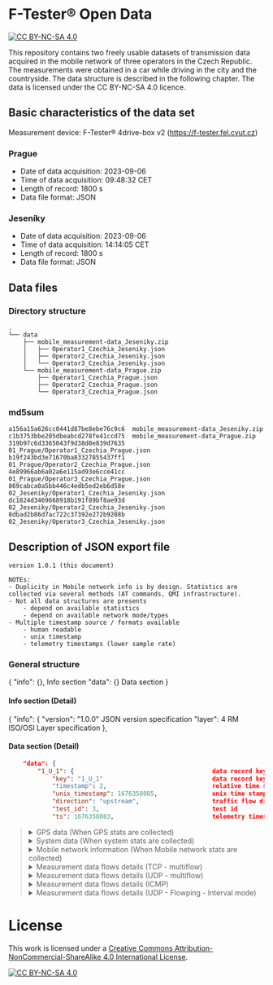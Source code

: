 # F-Tester&reg; Open Data 
[![CC BY-NC-SA 4.0][cc-by-nc-sa-shield]][cc-by-nc-sa]

This repository contains two freely usable datasets of transmission data acquired in the mobile network of three operators in the Czech Republic. The measurements were obtained in a car while driving in the city and the countryside. The data structure is described in the following chapter. The data is licensed under the CC BY-NC-SA 4.0 licence.


## Basic characteristics of the data set
Measurement device: F-Tester&reg; 4drive-box v2 (https://f-tester.fel.cvut.cz)

### Prague
- Date of data acquisition: 2023-09-06
- Time of data acquisition: 09:48:32 CET
- Length of record: 1800 s
- Data file format: JSON

### Jeseníky
- Date of data acquisition: 2023-09-06
- Time of data acquisition: 14:14:05 CET
- Length of record: 1800 s
- Data file format: JSON

## Data files
### Directory structure

```SH
.
└── data
    ├── mobile_measurement-data_Jeseniky.zip
    │   ├── Operator1_Czechia_Jeseniky.json
    │   ├── Operator2_Czechia_Jeseniky.json
    │   └── Operator3_Czechia_Jeseniky.json
    └── mobile_measurement-data_Prague.zip
        ├── Operator1_Czechia_Prague.json
        ├── Operator2_Czechia_Prague.json
        └── Operator3_Czechia_Prague.json
```

### md5sum
```TXT
a156a15a626cc0441d87be8ebe76c9c6  mobile_measurement-data_Jeseniky.zip
c1b3753bbe205dbeabcd278fe41ccd75  mobile_measurement-data_Prague.zip
319b97c6d3365043f9d38d0e839d7635  01_Prague/Operator1_Czechia_Prague.json
b19f243bd3e71670ba83327855437ff1  01_Prague/Operator2_Czechia_Prague.json
4e89966ab6a02a6e115ad93e6cce41cc  01_Prague/Operator3_Czechia_Prague.json
869cabca0a5bb446c4edb5ed2eb6d58e  02_Jeseniky/Operator1_Czechia_Jeseniky.json
dc1824d3469668918b191f89bf8ae93d  02_Jeseniky/Operator2_Czechia_Jeseniky.json
8dbad2b86d7ac722c37392e272b9208b  02_Jeseniky/Operator3_Czechia_Jeseniky.json
```

## Description of JSON export file

    version 1.0.1 (this document)

    NOTEs:
    - Duplicity in Mobile network info is by design. Statistics are collected via several methods (AT commands, QMI infrastructure).
    - Not all data structures are presents
        - depend on available statistics 
        - depend on available network mode/types
    - Multiple timestamp source / formats available
        - human readable
        - unix timestamp
        - telemetry timestamps (lower sample rate)

### General structure
<code-block lang="json" collapsible="true" default-state="expanded" collapsed-title="General structure">
{
    "info": {},                                     Info section
    "data": {}                                      Data section
}
</code-block>

#### Info section (Detail)
<code-block lang="json" collapsible="true" default-state="expanded" collapsed-title="Info section">
{
"info": {
    "version": "1.0.0"                              JSON version specification
    "layer": 4                                      RM ISO/OSI Layer specification
},
</code-block>


#### Data section (Detail)



``` JSON
    "data": {
        "1_U_1": {                                      data record key - TestID_Direction_TimeStamp
            "key": "1_U_1"                              data record key - TestID_Direction_TimeStamp
            "timestamp": 2,                             relative time stamp
            "unix_timestamp": 1676358085,               unix time stamp
            "direction": "upstream",                    traffic flow direction
            "test_id": 3,                               test id
            "ts": 1676358083,                           telemetry timestamp (if telemetry [mobile, system, gps] present)
   ```
<blockquote>

<details><summary>GPS data (When GPS stats are collected)</summary>

``` JSON
        "gps_age": 1,                                  time since last location update
        "gps_HDOP": 0.7,                               horizontal accuracy
        "gps_VDOP": 1.2,                               vertical accuracy
        "gps_PDOP": 1.4,                               3D accuracy
        "gps_satellites": 9,                           number of satelites
        "gps_course": 121.9,                           course [deg]   
        "gps_elevation": 263.2,                        elevation
        "gps_latitude": 50.015739,                     latitude
        "gps_longitude": 14.525863,                    longitude
        "gps_speed": 123.2,                            speed [km/h]
```

</details>

<details><summary>System data (When system stats are collected)</summary>

``` JSON
        "load_1m": 1.21,                               system load (1 minute average)     
        "load_5m": 1.52,                               system load (5 minutes average)
        "load_15m": 1.64,                              system load (15 minutes average)
        "mem_total": 4115771392,                       total memory system memory
        "mem_free": 3975598080,                        free memory available
        "mem_swap_total": 0,                           available swap space
        "mem_swap_free": 0,                            free swap space
```

</details>

<details><summary>Mobile network information (When Mobile network stats are collected)</summary>

<blockquote>
  <details><summary>Modem and Network information </summary>

``` JSON
        "dev_manufacturer": "Telit",                 manufacturer
        "dev_model": "FN980",                        device model
        "dev_revision": "M0H.020202",                FW revision
        "dev_imei": "359661102005457",               IMEI - International Mobile Equipment Identity 
        "dev_temp_pa_therm1": -999,                  modem temperature (1) (optional)
        "dev_temp_tsens4": -999,                     modem temperature (4) (optional)
        "dev_temp_tsens5": -999,                     modem temperature (5) (optional)
        "status": "connected",                       network status
        "l3_state": {                                network layer state L3  
            "uptime": 1737,                          time since mobile network connection was established  
            "device": "wwan0",                       system device name
            "ipv4address": [                         IPv4 addresses - multiple addresses possible
            {
                "address": "10.226.224.52",
                "mask": 29
            }
            ],
            "ipv6address": []                        IPv6 addresses - multiple addresses possible
        },
        "net_provider": "Vodafone CZ",               network provide name
        "net_registration": "registered",            network registration status
        "sim_status": "ready",                       SIM status
        "sim_imsi": "230030159802559",               SIM IMSI - International Mobile Subscriber Identity
```
  </details>


  <details><summary>Modem information - signal </summary>

<blockquote>
  <details><summary>General signal information</summary>

Summary information about mobile network connection.


``` JSON
      "sig_type": "LTE",                             Connected network mode
      "sig_mimo": {                                  MIMO allocation
        "mimo_lte": "1x1 SISO",                      LTE channels configuration
        "mimo_5gnr": "none"                          5G channels configuration
      },
      "sig_rsrq": -12,                               RSRQ - Reference Signal Received Quality [dB]
      "sig_rsrp": -87,                               RSRP - Reference Signal Received Power [dBm]
      "sig_snr": 11.6,                               SNR - Signal to Noise Ratio [dB]
      "sig_rssi": -57,                               RSSI - Received Signal Strength Indicator [dBm]
      "sig_band_class": "eutran-3",                  Band Class
      "sig_channel": 1849,                           Channel
      "net_cell_id": "695297",                       Cell ID
      "net_mcc": 230,                                MCC - Mobile Country Codes
      "net_mnc": 3,                                  MNC - Mobile Network Code
      "net_ltrac": 38500,                            Location Area Code/Tracking Area Code (LAC/TAC)
```
  </details>

<details><summary>Detailed mobile technology information</summary>

The following section may contain the information depending on the mobile network technology used - **sig_type**.

  <details><summary>Detailed LTE information</summary>

``` JSON
        "lte": [                                      LTE info
            {
            "tac": "9664",                            TAC - Tracking Area Code
            "pwr": -56,                               PWR - TX Power [dBm]
            "drx": 640,                               DRX - Discontinuous Reception
            "id": "00A9C01",                          ID
            "earfcn": 1849,                           E-UTRA Absolute Radio Frequency Channel Number 
            "netname": "Vodafone CZ",                 Network Name
            "rsrq": -12,                              RSRQ - Reference Signal Received Quality [dB]
            "rsrp": -89                               RSRP - Reference Signal Received Power [dBm]
            }
        ],
```
  </details>


  <details><summary>Detailed 5G_SA information</summary>

``` JSON
        "_5g_sa": [                                   5G SA Info
            {
            "tac": "9664",                            TAC - Tracking Area Code
            "pwr": -56,                               PWR - TX Power [dBm]
            "drx": 640,                               DRX - Discontinuous Reception
            "id": "00A9C01",                          ID
            "earfcn": 1849,                           E-UTRA Absolute Radio Frequency Channel Number
            "netname": "Vodafone CZ",                 Network Name
            "rsrq": -12,                              RSRQ - Reference Signal Received Quality [dB]
            "rsrp": -89                               RSRP - Reference Signal Received Power [dBm]
            }
        ],
```
  </details>

  <details><summary>Detailed 5G_NSA information</summary>

``` JSON
        "_5g_nsa": [                                   5G NSA Info
          {
          "tac": "94CF",                              TAC - Tracking Area Code
          "pwr": -63,                                 PWR - TX Power [dBm]
          "drx": 640,                                 DRX - Discontinuous Reception
          "id": "002FD04",                            ID
          "earfcn": 1849,                             E-UTRA Absolute Radio Frequency Channel Number
          "netname": "Vodafone CZ",                   Network Name
          "rsrq": -14,                                RSRQ - Reference Signal Received Quality [dB]
          "nr_band": 28,                              Band
          "nr_bandwidth": 10,                         Bandwidth
          "nr_channel": 156030,                       Channel
          "nr_dl_mod": "BPSK",                        Downlink modulation
          "nr_pci": 307,                              PCI
          "nr_rsrp": -101,                            RSRP - Reference Signal Received Power [dBm]
          "nr_rsrq": -20,                             RSRQ - Reference Signal Received Quality [dB]
          "nr_sinr": 12,                              SINR - Signal to Interference plus Noise Ratio [dB]
          "nr_rssi": -79,                             RSSI - Received Signal Strength Indicator [dBm]
          "nr_state": "connected",                    Status
          "nr_txpwr": 0,                              TX Power [dBm]
          "nr_ul_bandwidth": 10,                      UpLink Bandwidth
          "nr_ul_channel": 145030,                    UpLink Channel
          "nr_ul_mod": "BPSK",                        UpLink Modulation
          "rsrp": -101                                RSRP - Reference Signal Received Power [dBm]
        }
        ],
```
  </details>

  <details><summary>LTE Carrier Aggregation details</summary>

The number of items depends on a number of activated LTE carriers.

``` JSON
        "lte_ca": [                                   LTE CA Info
        {
          "lte_ca_index": 1,                          CA Index
          "lte_ca_downlink_modulation": "BPSK",       DownLink Modulation        
          "lte_ca_uplink_modulation": "BPSK",         UpLink Modulation
          "lte_ca_rx_channel": 1849,                  RX Channel
          "lte_ca_tx_power": 0,                       TX Power [dBm] (Primary CA only)
          "lte_ca_band_class": "3",                   Band Class
          "lte_ca_dl_bw": 20,                         Downlink Bandwidth
          "lte_ca_pci": 32,                           PCI - Physical Cell Identity
          "lte_ca_rsrp": -89,                         RSRP - Reference Signal Received Power [dBm]
          "lte_ca_rsrq": -12,                         RSRQ - Reference Signal Received Quality [dB]
          "lte_ca_rssi": -56,                         RSSI - Received Signal Strength Indication [dBm]
          "lte_ca_sinr": 9,                           SINR - Signal to Interference plus Noise Ratio [dB]
          "lte_ca_tac": "9664",                       TAC - Tracking Area Code
          "lte_ca_state": "active"                    CA State
        },
        {
          "lte_ca_index": 2,
          "lte_ca_downlink_modulation": "BPSK",
          "lte_ca_uplink_modulation": "BPSK",
          "lte_ca_rx_channel": 0,
          "lte_ca_band_class": "unknown",
          "lte_ca_dl_bw": 1.4,
          "lte_ca_pci": 0,
          "lte_ca_rsrp": 0,
          "lte_ca_rsrq": 0,
          "lte_ca_rssi": 0,
          "lte_ca_sinr": -20,
          "lte_ca_tac": "",
          "lte_ca_state": "init"
        },
        {
          "lte_ca_index": 3,
          "lte_ca_downlink_modulation": "BPSK",
          "lte_ca_uplink_modulation": "BPSK",
          "lte_ca_rx_channel": 0,
          "lte_ca_band_class": "unknown",
          "lte_ca_dl_bw": 1.4,
          "lte_ca_pci": 0,
          "lte_ca_rsrp": 0,
          "lte_ca_rsrq": 0,
          "lte_ca_rssi": 0,
          "lte_ca_sinr": -20,
          "lte_ca_tac": "",
          "lte_ca_state": "init"
        },
        {
          "lte_ca_index": 4,
          "lte_ca_downlink_modulation": "BPSK",
          "lte_ca_uplink_modulation": "BPSK",
          "lte_ca_rx_channel": 0,
          "lte_ca_band_class": "unknown",
          "lte_ca_dl_bw": 1.4,
          "lte_ca_pci": 0,
          "lte_ca_rsrp": 0,
          "lte_ca_rsrq": 0,
          "lte_ca_rssi": 0,
          "lte_ca_sinr": -20,
          "lte_ca_tac": "",
          "lte_ca_state": "init"
        },
        {
          "lte_ca_index": 5,
          "lte_ca_downlink_modulation": "BPSK",
          "lte_ca_uplink_modulation": "BPSK",
          "lte_ca_rx_channel": 0,
          "lte_ca_band_class": "unknown",
          "lte_ca_dl_bw": 1.4,
          "lte_ca_pci": 0,
          "lte_ca_rsrp": 0,
          "lte_ca_rsrq": 0,
          "lte_ca_rssi": 0,
          "lte_ca_sinr": -20,
          "lte_ca_tac": "",
          "lte_ca_state": "init"
        },
        {
          "lte_ca_index": 6,
          "lte_ca_downlink_modulation": "BPSK",
          "lte_ca_uplink_modulation": "BPSK",
          "lte_ca_rx_channel": 0,
          "lte_ca_band_class": "unknown",
          "lte_ca_dl_bw": 1.4,
          "lte_ca_pci": 0,
          "lte_ca_rsrp": 0,
          "lte_ca_rsrq": 0,
          "lte_ca_rssi": 0,
          "lte_ca_sinr": -20,
          "lte_ca_tac": "",
          "lte_ca_state": "init"
        },
        {
          "lte_ca_index": 7,
          "lte_ca_downlink_modulation": "BPSK",
          "lte_ca_uplink_modulation": "BPSK",
          "lte_ca_rx_channel": 0,
          "lte_ca_band_class": "unknown",
          "lte_ca_dl_bw": 1.4,
          "lte_ca_pci": 0,
          "lte_ca_rsrp": 0,
          "lte_ca_rsrq": 0,
          "lte_ca_rssi": 0,
          "lte_ca_sinr": -20,
          "lte_ca_tac": "",
          "lte_ca_state": "init"
        }
      ],
```
</details>
</details>
</blockquote>
</details>


</blockquote>

</details>




  <details><summary>Measurement data flows details (TCP - multiflow)</summary>

``` JSON
      "tcp_1_TP": 48062326,                             TCP_TestID/(FlowID)     TP - Throughput
      "tcp_1_RTT": 65.25433333333334,                                           RTT - TCP Round Trip Time
      "tcp_1_err_TP": false,                                                    NGA params related evaluation
      "tcp_1_ema_TP": 48062326,                                                 TP - Exponentialy weighted Moving Average
      "tcp_1_err_RTT": false,                                                   NGA params related evaluation
      "tcp_1_ema_RTT": 65.25433333333334,                                       RTT - Exponentialy weighted Moving Average
      "tcp_1/0_err_TP": false,                           subflow 0
      "tcp_1/0_ema_TP": 16242009.136867017,              subflow 0
      "tcp_1/0_err_RTT": false,                          subflow 0
      "tcp_1/0_TP": 16242009.136867017,                  subflow 0
      "tcp_1/0_RTT": 65.825,                             subflow 0
      "tcp_1/0_Retransmits": 0,                          subflow 0
      "tcp_1/0_CWND": 263720,                            subflow 0
      "tcp_1/0_ema_RTT": 65.825,                         subflow 0
      "tcp_1/1_err_TP": false,                           subflow 1
      "tcp_1/1_ema_TP": 15650059.353937814,              subflow 1
      "tcp_1/1_err_RTT": false,                          subflow 1
      "tcp_1/1_TP": 15650059.353937814,                  subflow 1
      "tcp_1/1_RTT": 64.91,                              subflow 1
      "tcp_1/1_Retransmits": 0,                          subflow 1
      "tcp_1/1_CWND": 263720,                            subflow 1
      "tcp_1/1_ema_RTT": 64.91,                          subflow 1
      "tcp_1/2_err_TP": false,                           subflow 2
      "tcp_1/2_ema_TP": 16170258.113302987,              subflow 2
      "tcp_1/2_err_RTT": false,                          subflow 2
      "tcp_1/2_TP": 16170258.113302987,                  subflow 2
      "tcp_1/2_RTT": 65.028,                             subflow 2
      "tcp_1/2_Retransmits": 0,                          subflow 2
      "tcp_1/2_CWND": 263720,                            subflow 2
      "tcp_1/2_ema_RTT": 65.028                          subflow 2
},
```
  </details>


  <details><summary>Measurement data flows details (UDP - multiflow)</summary>

``` JSON
      "udp_1_TP": 6048066,                              UDP_TestID/(FlowID)     TP - Throughput
      "udp_1_err_TP": false,                                                    NGA params related evaluation
      "udp_1_ema_TP": 6048066,                                                  TP - Exponentialy weighted Moving Average
      "udp_1/0_err_TP": false,                                                  NGA params related evaluation
      "udp_1/0_ema_TP": 2016022.2303934467,             subflow 0               TP - Exponentialy weighted Moving Average
      "udp_1/0_TP": 2016022.2303934467,                 subflow 0               TP - Throughput
      "udp_1/0_PLR": 0,                                 subflow 0               Packet Loss Rate
      "udp_1/0_JITTER": 1.3664489436034783,             subflow 0               Jitter
      "udp_1/0_err_PLR": false,                         subflow 0               NGA params related evaluation
      "udp_1/0_err_JITTER": false,                      subflow 0               NGA params related evaluation
      "udp_1/1_err_TP": false,                          subflow 1               NGA params related evaluation
      "udp_1/1_ema_TP": 2016022.2303934467,             subflow 1               TP - Exponentialy weighted Moving Average
      "udp_1/1_TP": 2016022.2303934467,                 subflow 1               TP - Throughput
      "udp_1/1_PLR": 0,                                 subflow 1               Packet Loss Rate
      "udp_1/1_JITTER": 1.445338891564827,              subflow 1               Jitter
      "udp_1/1_err_PLR": false,                         subflow 1               NGA params related evaluation
      "udp_1/1_err_JITTER": false,                      subflow 1               NGA params related evaluation
      "udp_1/2_err_TP": false,                          subflow 2               NGA params related evaluation
      "udp_1/2_ema_TP": 2016022.2303934467,             subflow 2               TP - Exponentialy weighted Moving Average
      "udp_1/2_TP": 2016022.2303934467,                 subflow 2               TP - Throughput
      "udp_1/2_PLR": 0,                                 subflow 2               Packet Loss Rate
      "udp_1/2_JITTER": 1.479250661466545,              subflow 2               Jitter
      "udp_1/2_err_PLR": false,                         subflow 2               NGA params related evaluation
      "udp_1/2_err_JITTER": false                       subflow 2               NGA params related evaluation
```

</details>
  <details><summary>Measurement data flows details (ICMP)</summary>

``` JSON
      "icmp_1_TP": 96000,                                 ICMP_TestID         TP -Throughput
      "icmp_1_RTT": 14.280000000000001,                                       RTT - Round Trip Time
      "icmp_1_PLR": 0,                                                        Packet Loss Rate
      "icmp_1_JITTER": 0.8829985835093795,                                    Jitter
      "icmp_1_ema_TP": 96000,                                                 TP - Exponentialy weighted Moving Average
      "icmp_1_ema_RTT": 14.280000000000001,                                   RTT - Exponentialy weighted Moving Average
      "icmp_1_ema_JITTER": 0.8829985835093795,                                JITTER - Exponentialy weighted Moving Average
      "icmp_1_err_TP": false,                                                 NGA params related evaluation
      "icmp_1_err_RTT": false,                                                NGA params related evaluation
      "icmp_1_err_PLR": false,                                                NGA params related evaluation
      "icmp_1_err_JITTER": false                                              NGA params related evaluation
```
</details>

<details><summary>Measurement data flows details (UDP - Flowping - Interval mode)</summary>

``` JSON
      "udp_2_TP": 2560000,                                UDP_TestID        TP -Throughput
      "udp_2_RTT": 235.81362243749996,                                      RTT - Round Trip Time
      "udp_2_Delay": 162.93965280056,                                       One Way Delay (under developement)
      "udp_2_PLR": 0,                                                       Packet Loss Rate (+ Out Of Order)
      "udp_2_PLR_OOO": 0,                                                   Out Of Order packets
      "udp_2_JITTER": 2.466879,                                             RTT Jitter
      "udp_2_ema_TP": 2560000,                                              TP - Exponentialy weighted Moving Average
      "udp_2_ema_RTT": 235.81362243749996,                                  RTT - Exponentialy weighted Moving Average
      "udp_2_ema_JITTER": 2.466879,                                         JITTER - Exponentialy weighted Moving Average
      "udp_2_err_TP": false,                                                NGA params related evaluation
      "udp_2_err_RTT": false,                                               NGA params related evaluation
      "udp_2_err_PLR": false,                                               NGA params related evaluation
      "udp_2_err_PLR_OOO": false,                                           NGA params related evaluation
      "udp_2_err_JITTER": false                                             NGA params related evaluation
```
</details>
</blockquote>
</blockquote>




# License

This work is licensed under a
[Creative Commons Attribution-NonCommercial-ShareAlike 4.0 International License][cc-by-nc-sa].

[![CC BY-NC-SA 4.0][cc-by-nc-sa-image]][cc-by-nc-sa]

[cc-by-nc-sa]: http://creativecommons.org/licenses/by-nc-sa/4.0/
[cc-by-nc-sa-image]: https://licensebuttons.net/l/by-nc-sa/4.0/88x31.png
[cc-by-nc-sa-shield]: https://img.shields.io/badge/License-CC%20BY--NC--SA%204.0-lightgrey.svg